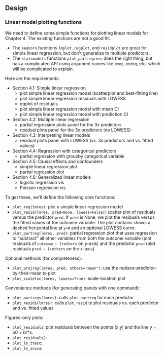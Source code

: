 ## Design

### Linear model plotting functions

We need to define some simple functions for plotting linear models for Chapter 4.
The existing functions are not a good fit:

- The `seaborn` functions `lmplot`, `regplot`, and `residplot` are great
  for simple linear regression, but don't generalize to multiple predictors.
- The `statsmodels` functions `plot_partregress` does the right thing,
  but has a complicated API using argument names like `exog`, `endog`, etc. 
  which will be complicated to explain.

Here are the requirements:

- Section 4.1: Simple linear regression
  - plot simple linear regression model (scatterplot and best-fitting line)
  - plot simple linear regression residuals with LOWESS
  - qqplot of residuals
  - plot simple linear regression model with mean CI 
  - plot simple linear regression model with prediction CI
- Section 4.2: Multiple linear regression
  - partial regression plots panel for the 3x predictors
  - residual plots panel for the 3x predictors (no LOWESS)
- Section 4.3: Interpreting linear models
  - residual plots panel with LOWESS (vs. 3x predictors and vs. fitted values)
- Section 4.4: Regression with categorical predictors
  - partial regression with groupby categorical variable
- Section 4.5: Causal effects and confounders
  - simple linear regression plot
  - partial regression plot
- Section 4.6: Generalized linear models
  - logistic regression vis
  - Poisson regression vis


To get these, we'll define the following core functions:
- `plot_reg(lmres)`: plot a simple linear regression model
- `plot_resid(lmres, pred=None, lowess=False)`: scatter plot of residuals
  versus the predictor `pred`. If `pred` is None, we plot the residuals
  versus the fitted values of the outcome variable. The plot contains shows
  a dashed horizontal line at `y=0` and an optional LOWESS curve.
- `plot_partreg(lmres, pred)`: partial regression plot that 
  uses regression to "subtract" all other variables from both
  the outcome variable (plot residuals of `outcome ~ 1+others` on y-axis)
  and the predictor `pred` (plot residuals `pred ~ 1+others` on the x-axis).

Optional methods (for completeness):
- `plot_projreg(lmres, pred, others="mean")`: use the replace-predictor-by-their-mean to plot
- `plot_scaleloc(lmres, lowess=True)`: scale-location plot

Convenience methods (for generating panels with one command):
- `plot_partregs(lmres)`: calls `plot_partreg` for each predictor
- `plot_resids(lmres)`: calls `plot_resid` to plot residuals vs. each predictor and vs. fitted values

Figures-only plots:
- `plot_residuals`: plot residuals between the points (x,y) and the line y = b0 + b1*x.
- `plot_residuals2`:
- `plot_lm_ttest`:
- `plot_lm_anova`:
